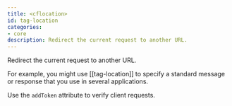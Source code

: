 ```yaml
---
title: <cflocation>
id: tag-location
categories:
- core
description: Redirect the current request to another URL.
---
```


Redirect the current request to another URL.

For example, you might use [[tag-location]] to specify a standard message or response that you use in several applications.

Use the `addToken` attribute to verify client requests.
